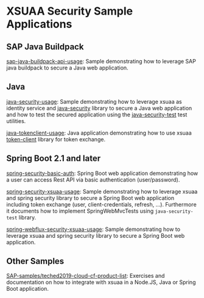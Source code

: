 # XSUAA Security Sample Applications


## SAP Java Buildpack
[sap-java-buildpack-api-usage](./sap-java-buildpack-api-usage): Sample demonstrating how to leverage SAP java buildpack to secure a Java web application.

## Java
[java-security-usage](./java-security-usage): Sample demonstrating how to leverage xsuaa as identity service and [java-security](/java-security) library to secure a Java web application and how to test the secured application using the [java-security-test](/java-security-test) test utilities.

[java-tokenclient-usage](./java-tokenclient-usage): Java application demonstrating how to use xsuaa [token-client](/token-client) library for token exchange.

## Spring Boot 2.1 and later
[spring-security-basic-auth](./spring-security-basic-auth): Spring Boot web application demonstrating how a user can access Rest API via basic authentication (user/password).

[spring-security-xsuaa-usage](./spring-security-xsuaa-usage): Sample demonstrating how to leverage xsuaa and spring security library to secure a Spring Boot web application including token exchange (user, client-credentials, refresh, ...).
Furthermore it documents how to implement SpringWebMvcTests using `java-security-test` library.

[spring-webflux-security-xsuaa-usage](./spring-webflux-security-xsuaa-usage): Sample demonstrating how to leverage xsuaa and spring security library to secure a Spring Boot web application.

## Other Samples
[SAP-samples/teched2019-cloud-cf-product-list](https://github.com/SAP-samples/cloud-cf-product-list): Exercises and documentation on how to integrate with xsuaa in a Node.JS, Java or Spring Boot application.
